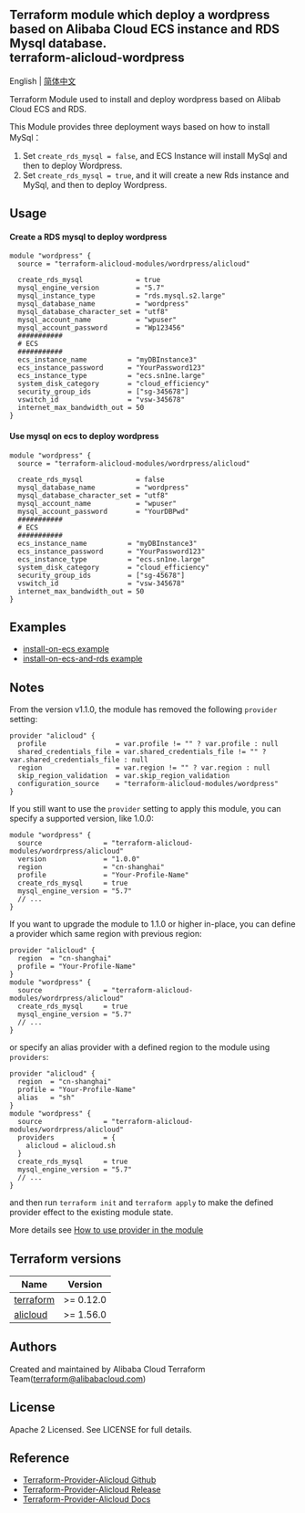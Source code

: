 Terraform module which deploy a wordpress based on Alibaba Cloud ECS instance and RDS  Mysql database.  
terraform-alicloud-wordpress
-------

English | [简体中文](https://github.com/terraform-alicloud-modules/terraform-alicloud-wordpress/blob/master/README-CN.md)

Terraform Module used to install and deploy wordpress based on Alibab Cloud ECS and RDS.

This Module provides three deployment ways based on how to install MySql：

1. Set `create_rds_mysql = false`, and ECS Instance will install MySql and then to deploy Wordpress.
2. Set `create_rds_mysql = true`, and it will create a new Rds instance and MySql, and then to deploy Wordpress.

## Usage

#### Create a RDS mysql to deploy wordpress

```hcl
module "wordpress" {
  source = "terraform-alicloud-modules/wordrpress/alicloud"

  create_rds_mysql             = true
  mysql_engine_version         = "5.7"
  mysql_instance_type          = "rds.mysql.s2.large"
  mysql_database_name          = "wordpress"
  mysql_database_character_set = "utf8"
  mysql_account_name           = "wpuser"
  mysql_account_password       = "Wp123456"
  ###########
  # ECS
  ###########
  ecs_instance_name          = "myDBInstance3"
  ecs_instance_password      = "YourPassword123"
  ecs_instance_type          = "ecs.sn1ne.large"
  system_disk_category       = "cloud_efficiency"
  security_group_ids         = ["sg-345678"]
  vswitch_id                 = "vsw-345678"
  internet_max_bandwidth_out = 50
}
```

#### Use mysql on ecs to deploy wordpress

```hcl
module "wordpress" {
  source = "terraform-alicloud-modules/wordrpress/alicloud"

  create_rds_mysql             = false
  mysql_database_name          = "wordpress"
  mysql_database_character_set = "utf8"
  mysql_account_name           = "wpuser"
  mysql_account_password       = "YourDBPwd"
  ###########
  # ECS
  ###########
  ecs_instance_name          = "myDBInstance3"
  ecs_instance_password      = "YourPassword123"
  ecs_instance_type          = "ecs.sn1ne.large"
  system_disk_category       = "cloud_efficiency"
  security_group_ids         = ["sg-45678"]
  vswitch_id                 = "vsw-345678"
  internet_max_bandwidth_out = 50
}  
```

## Examples

* [install-on-ecs example](https://github.com/terraform-alicloud-modules/terraform-alicloud-wordpress/tree/master/examples/install-on-ecs)
* [install-on-ecs-and-rds example](https://github.com/terraform-alicloud-modules/terraform-alicloud-wordpress/tree/master/examples/install-on-ecs-and-rds)

## Notes
From the version v1.1.0, the module has removed the following `provider` setting:

```hcl
provider "alicloud" {
  profile                 = var.profile != "" ? var.profile : null
  shared_credentials_file = var.shared_credentials_file != "" ? var.shared_credentials_file : null
  region                  = var.region != "" ? var.region : null
  skip_region_validation  = var.skip_region_validation
  configuration_source    = "terraform-alicloud-modules/wordpress"
}
```

If you still want to use the `provider` setting to apply this module, you can specify a supported version, like 1.0.0:

```hcl
module "wordpress" {
  source               = "terraform-alicloud-modules/wordrpress/alicloud"
  version              = "1.0.0"
  region               = "cn-shanghai"
  profile              = "Your-Profile-Name"
  create_rds_mysql     = true
  mysql_engine_version = "5.7"
  // ...
}
```

If you want to upgrade the module to 1.1.0 or higher in-place, you can define a provider which same region with
previous region:

```hcl
provider "alicloud" {
  region  = "cn-shanghai"
  profile = "Your-Profile-Name"
}
module "wordpress" {
  source               = "terraform-alicloud-modules/wordrpress/alicloud"
  create_rds_mysql     = true
  mysql_engine_version = "5.7"
  // ...
}
```
or specify an alias provider with a defined region to the module using `providers`:

```hcl
provider "alicloud" {
  region  = "cn-shanghai"
  profile = "Your-Profile-Name"
  alias   = "sh"
}
module "wordpress" {
  source               = "terraform-alicloud-modules/wordrpress/alicloud"
  providers            = {
    alicloud = alicloud.sh
  }
  create_rds_mysql     = true
  mysql_engine_version = "5.7"
  // ...
}
```

and then run `terraform init` and `terraform apply` to make the defined provider effect to the existing module state.

More details see [How to use provider in the module](https://www.terraform.io/docs/language/modules/develop/providers.html#passing-providers-explicitly)

## Terraform versions

| Name | Version |
|------|---------|
| <a name="requirement_terraform"></a> [terraform](#requirement\_terraform) | >= 0.12.0 |
| <a name="requirement_alicloud"></a> [alicloud](#requirement\_alicloud) | >= 1.56.0 |

Authors
-------
Created and maintained by Alibaba Cloud Terraform Team(terraform@alibabacloud.com)

License
----
Apache 2 Licensed. See LICENSE for full details.

Reference
---------
* [Terraform-Provider-Alicloud Github](https://github.com/terraform-providers/terraform-provider-alicloud)
* [Terraform-Provider-Alicloud Release](https://releases.hashicorp.com/terraform-provider-alicloud/)
* [Terraform-Provider-Alicloud Docs](https://www.terraform.io/docs/providers/alicloud/index.html)
